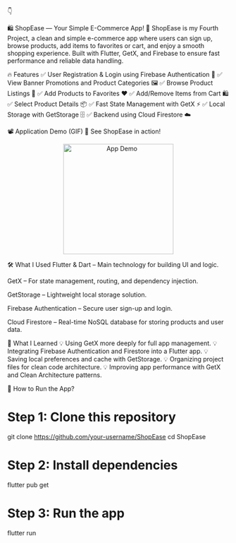  👇

🛍️ ShopEase — Your Simple E-Commerce App!
🚀 ShopEase is my Fourth Project, a clean and simple e-commerce app where users can sign up, browse products, add items to favorites or cart, and enjoy a smooth shopping experience.
Built with Flutter, GetX, and Firebase to ensure fast performance and reliable data handling.

🔥 Features
✅ User Registration & Login using Firebase Authentication 🔑
✅ View Banner Promotions and Product Categories 🖼️
✅ Browse Product Listings 🛒
✅ Add Products to Favorites ❤️
✅ Add/Remove Items from Cart 🛍️
✅ Select Product Details 📦
✅ Fast State Management with GetX ⚡
✅ Local Storage with GetStorage 🗄️
✅ Backend using Cloud Firestore ☁️

📽 Application Demo (GIF)
🛒 See ShopEase in action!

<p align="center"> <img src="assets/demo/shop_ease.gif" alt="App Demo" width="250px"/> </p>
🛠 What I Used
Flutter & Dart – Main technology for building UI and logic.

GetX – For state management, routing, and dependency injection.

GetStorage – Lightweight local storage solution.

Firebase Authentication – Secure user sign-up and login.

Cloud Firestore – Real-time NoSQL database for storing products and user data.

📌 What I Learned
💡 Using GetX more deeply for full app management.
💡 Integrating Firebase Authentication and Firestore into a Flutter app.
💡 Saving local preferences and cache with GetStorage.
💡 Organizing project files for clean code architecture.
💡 Improving app performance with GetX and Clean Architecture patterns.

🚀 How to Run the App?

# Step 1: Clone this repository
git clone https://github.com/your-username/ShopEase
cd ShopEase

# Step 2: Install dependencies
flutter pub get

# Step 3: Run the app
flutter run
